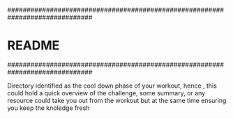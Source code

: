 ##############################################################################
# README
##############################################################################

Directory identified as the cool down phase of your workout, hence , this 
could hold a quick overview of the challenge, some summary, or any resource
could take you out from the workout but at the same time ensuring you keep
the knoledge fresh

